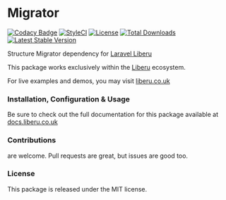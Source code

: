 # Migrator

[![Codacy Badge](https://app.codacy.com/project/badge/Grade/253c968b661846f089ddf3fdaf57974d)](https://www.codacy.com/gh/laravel-enso/migrator?utm_source=github.com&amp;utm_medium=referral&amp;utm_content=laravel-enso/migrator&amp;utm_campaign=Badge_Grade) 
[![StyleCI](https://github.styleci.io/repos/186614340/shield?branch=master)](https://github.styleci.io/repos/186614340)
[![License](https://poser.pugx.org/laravel-enso/migrator/license)](https://packagist.org/packages/laravel-enso/migrator)
[![Total Downloads](https://poser.pugx.org/laravel-enso/migrator/downloads)](https://packagist.org/packages/laravel-enso/migrator)
[![Latest Stable Version](https://poser.pugx.org/laravel-enso/migrator/version)](https://packagist.org/packages/laravel-enso/migrator)

Structure Migrator dependency for [Laravel Liberu](https://github.com/laravel-enso/Liberu)

This package works exclusively within the [Liberu](https://github.com/laravel-enso/Liberu) ecosystem.

For live examples and demos, you may visit [liberu.co.uk](https://www.liberu.co.uk)

### Installation, Configuration & Usage

Be sure to check out the full documentation for this package available at [docs.liberu.co.uk](https://docs.liberu.co.uk/backend/migrator.html)

### Contributions

are welcome. Pull requests are great, but issues are good too.

### License

This package is released under the MIT license.
